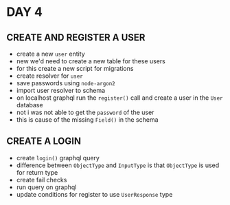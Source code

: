 # DAY 4

## CREATE AND REGISTER A USER

- create a new `user` entity
- new we'd need to create a new table for these users
- for this create a new script for migrations
- create resolver for `user`
- save passwords using `node-argon2`
- import user resolver to schema
- on localhost graphql run the `register()` call and create a user in the `User` database
- not i was not able to get the `password` of the user
- this is cause of the missing `Field()` in the schema

## CREATE A LOGIN

- create `login()` graphql query
- difference between `ObjectType` and `InputType` is that `ObjectType` is used for return type
- create fail checks
- run query on graphql
- update conditions for register to use `UserResponse` type
